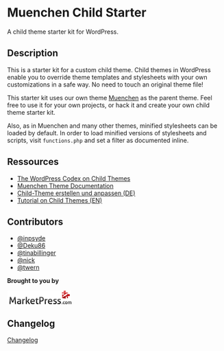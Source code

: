 # Muenchen Child Starter

A child theme starter kit for WordPress.

## Description
This is a starter kit for a custom child theme. Child themes in WordPress enable you to override theme templates and stylesheets with your own customizations in a safe way. No need to touch an original theme file!

This starter kit uses our own theme [Muenchen](http://marketpress.com/product/muenchen/) as the parent theme. Feel free to use it for your own projects, or hack it and create your own child theme starter kit.

Also, as in Muenchen and many other themes, minified stylesheets can be loaded by default. In order to load minified versions of stylesheets and scripts, visit `functions.php` and set a filter as documented inline.

## Ressources
* [The WordPress Codex on Child Themes](http://codex.wordpress.org/Child_Themes)
* [Muenchen Theme Documentation](http://marketpress.de/doku/theme-muenchen/)
* [Child-Theme erstellen und anpassen (DE)](http://make.marketpress.com/themes/child-themes-erstellen-anpassen)
* [Tutorial on Child Themes (EN)](http://marketpress.com/2013/creating-customizing-child-themes)

## Contributors
* [@inpsyde](https://github.com/inpsyde)
* [@Deku86](https://github.com/Deku86)
* [@tinabillinger](https://github.com/tinabillinger)
* [@nick](https://github.com/nick)
* [@twern](https://github.com/twern)

**Brought to you by**

[![MarketPress.com](/assets/img/mp-logo.png)](http://marketpress.com)

## Changelog
[Changelog](CHANGELOG.md)